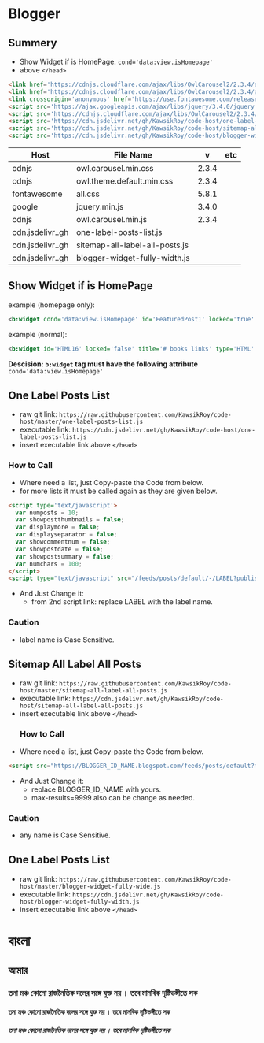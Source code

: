 # Blogger
## Summery
  - Show Widget if is HomePage: ``` cond='data:view.isHomepage' ```  
  - above ``` </head> ```  
  ```html
<link href='https://cdnjs.cloudflare.com/ajax/libs/OwlCarousel2/2.3.4/assets/owl.carousel.min.css' rel='stylesheet' type='text/css'/>
<link href='https://cdnjs.cloudflare.com/ajax/libs/OwlCarousel2/2.3.4/assets/owl.theme.default.min.css' rel='stylesheet' type='text/css'/>
<link crossorigin='anonymous' href='https://use.fontawesome.com/releases/v5.8.1/css/all.css' integrity='sha384-50oBUHEmvpQ+1lW4y57PTFmhCaXp0ML5d60M1M7uH2+nqUivzIebhndOJK28anvf' rel='stylesheet' type='text/css'/>
<script src='https://ajax.googleapis.com/ajax/libs/jquery/3.4.0/jquery.min.js' type='text/javascript'></script>
<script src='https://cdnjs.cloudflare.com/ajax/libs/OwlCarousel2/2.3.4/owl.carousel.min.js' type='text/javascript'></script>
<script src='https://cdn.jsdelivr.net/gh/KawsikRoy/code-host/one-label-posts-list.js' type='text/javascript'></script>
<script src='https://cdn.jsdelivr.net/gh/KawsikRoy/code-host/sitemap-all-label-all-posts.js' type='text/javascript'></script>
<script src='https://cdn.jsdelivr.net/gh/KawsikRoy/code-host/blogger-widget-fully-width.js' type='text/javascript'></script>
  ```

| Host             	| File Name                      	| v     	| etc	|
|------------------	|--------------------------------	|-------	|---	|
| cdnjs            	| owl.carousel.min.css           	| 2.3.4 	|   	|
| cdnjs            	| owl.theme.default.min.css      	| 2.3.4 	|   	|
| fontawesome      	| all.css                        	| 5.8.1 	|   	|
| google           	| jquery.min.js                  	| 3.4.0 	|   	|
| cdnjs            	| owl.carousel.min.js            	| 2.3.4 	|   	|
| cdn.jsdelivr..gh 	| one-label-posts-list.js        	|       	|   	|
| cdn.jsdelivr..gh 	| sitemap-all-label-all-posts.js 	|       	|   	|
| cdn.jsdelivr..gh 	| blogger-widget-fully-width.js  	|       	|   	|

## Show Widget if is HomePage
example (homepage only):  
```xml
<b:widget cond='data:view.isHomepage' id='FeaturedPost1' locked='true' title='' type='FeaturedPost' visible='true'>
```  
example (normal):  
```xml
<b:widget id='HTML16' locked='false' title='# books links' type='HTML' visible='true'>
```  
**Descision: ```b:widget``` tag must have the following attribute**  
``` cond='data:view.isHomepage' ```
## One Label Posts List
  - raw git link: ``` https://raw.githubusercontent.com/KawsikRoy/code-host/master/one-label-posts-list.js ```
  - executable link: ``` https://cdn.jsdelivr.net/gh/KawsikRoy/code-host/one-label-posts-list.js ```
  - insert executable link above ```</head>```
  ### How to Call
  - Where need a list, just Copy-paste the Code from below.
  - for more lists it must be called again as they are given below.
```html
<script type='text/javascript'>
  var numposts = 10;
  var showpostthumbnails = false;
  var displaymore = false;
  var displayseparator = false;
  var showcommentnum = false;
  var showpostdate = false;
  var showpostsummary = false;
  var numchars = 100;
</script>
<script type="text/javascript" src="/feeds/posts/default/-/LABEL?published&alt=json-in-script&callback=labelthumbs"></script>
```
  - And Just Change it:
    - from 2nd script link: replace LABEL with the label name.
  ### Caution
  - label name is Case Sensitive.
## Sitemap All Label All Posts
  - raw git link: ``` https://raw.githubusercontent.com/KawsikRoy/code-host/master/sitemap-all-label-all-posts.js ```
  - executable link: ``` https://cdn.jsdelivr.net/gh/KawsikRoy/code-host/sitemap-all-label-all-posts.js ```
  - insert executable link above ```</head>```
    ### How to Call
  - Where need a list, just Copy-paste the Code from below.
```html
<script src="https://BLOGGER_ID_NAME.blogspot.com/feeds/posts/default?max-results=9999&amp;alt=json-in-script&amp;callback=loadtoc"></script>
```
  - And Just Change it:
    - replace BLOGGER_ID_NAME with yours.
    - max-results=9999 also can be change as needed.
  ### Caution
  - any name is Case Sensitive.

## One Label Posts List
  - raw git link: ``` https://raw.githubusercontent.com/KawsikRoy/code-host/master/blogger-widget-fully-wide.js ```
  - executable link: ``` https://cdn.jsdelivr.net/gh/KawsikRoy/code-host/blogger-widget-fully-width.js ```
  - insert executable link above ```</head>```
# বাংলা
## আমার 
### তনা মঞ্চ কোনো রাজনৈতিক দলের সঙ্গে যুক্ত নয় । তবে মানবিক দৃষ্টিভঙ্গীতে সক
#### তনা মঞ্চ কোনো রাজনৈতিক দলের সঙ্গে যুক্ত নয় । তবে মানবিক দৃষ্টিভঙ্গীতে সক
##### তনা মঞ্চ কোনো রাজনৈতিক দলের সঙ্গে যুক্ত নয় । তবে মানবিক দৃষ্টিভঙ্গীতে সক
###### 
